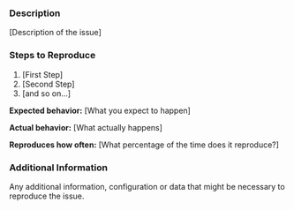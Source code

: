 <!--

Have you read NEO Tracker's Code of Conduct? By filing an Issue, you are expected to comply with it, including treating everyone with respect: https://github.com/neotracker/neotracker/blob/master/.github/CODE_OF_CONDUCT.md

-->

### Description

[Description of the issue]

### Steps to Reproduce

1. [First Step]
2. [Second Step]
3. [and so on...]

**Expected behavior:** [What you expect to happen]

**Actual behavior:** [What actually happens]

**Reproduces how often:** [What percentage of the time does it reproduce?]

### Additional Information

Any additional information, configuration or data that might be necessary to reproduce the issue.
